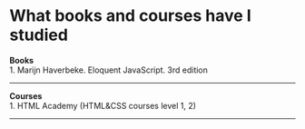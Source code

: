 # What books and courses have I studied
<b>Books</b><br>
<tb>1. Marijn Haverbeke. Eloquent JavaScript. 3rd edition
<hr>
<b>Courses</b><br>
1. HTML Academy (HTML&CSS courses level 1, 2)
<hr>

